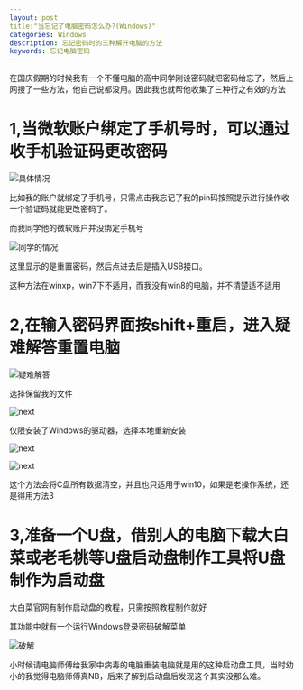 ```yaml
---
layout: post
title:"当忘记了电脑密码怎么办?(Windows)"
categories: Windows
description: 忘记密码时的三种解开电脑的方法
keywords: 忘记电脑密码
---
```


  在国庆假期的时候我有一个不懂电脑的高中同学刚设密码就把密码给忘了，然后上网搜了一些方法，他自己说都没用。因此我也就帮他收集了三种行之有效的方法

# 1,当微软账户绑定了手机号时，可以通过收手机验证码更改密码

![具体情况](C:\Users\86138\blog\images\posts\windows\修改密码.jpg)

  比如我的账户就绑定了手机号，只需点击我忘记了我的pin码按照提示进行操作收一个验证码就能更改密码了。

  而我同学他的微软账户并没绑定手机号

![同学的情况](C:\Users\86138\blog\images\posts\windows\我的同学的情况.jpg)

  这里显示的是重置密码，然后点进去后是插入USB接口。

  这种方法在winxp，win7下不适用，而我没有win8的电脑，并不清楚适不适用

# 2,在输入密码界面按shift+重启，进入疑难解答重置电脑

![疑难解答](C:\Users\86138\blog\images\posts\windows\QQ图片20211020154113.jpg)

选择保留我的文件

![next](C:\Users\86138\blog\images\posts\windows\QQ图片20211020154324.jpg)

仅限安装了Windows的驱动器，选择本地重新安装

![next](C:\Users\86138\blog\images\posts\windows\QQ图片20211020154755.jpg)

![next](C:\Users\86138\blog\images\posts\windows\QQ图片20211020154622.jpg)

  这个方法会将C盘所有数据清空，并且也只适用于win10，如果是老操作系统，还是得用方法3

# 3,准备一个U盘，借别人的电脑下载大白菜或老毛桃等U盘启动盘制作工具将U盘制作为启动盘

  大白菜官网有制作启动盘的教程，只需按照教程制作就好

  其功能中就有一个运行Windows登录密码破解菜单

![破解](C:\Users\86138\blog\images\posts\windows\5.jpg)

  小时候请电脑师傅给我家中病毒的电脑重装电脑就是用的这种启动盘工具，当时幼小的我觉得电脑师傅真NB，后来了解到启动盘后发现这个其实没那么难。